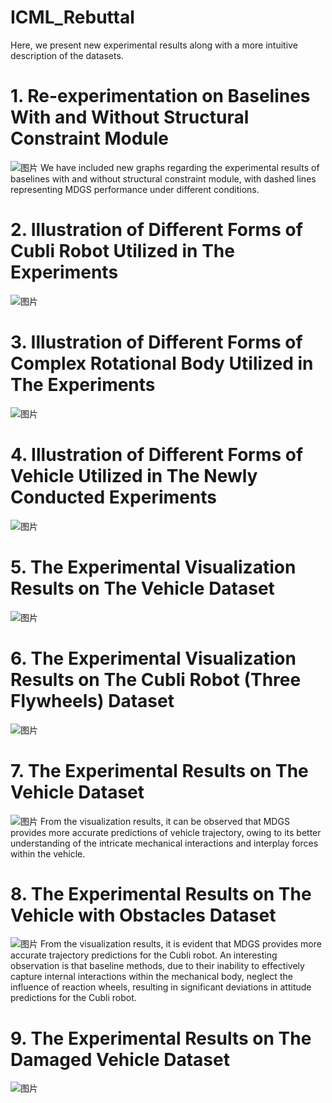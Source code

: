 # ICML_Rebuttal

Here, we present new experimental results along with a more intuitive description of the datasets.

# 1. Re-experimentation on Baselines With and Without Structural Constraint Module
![图片](https://github.com/hang53/ICML_Rebuttal/assets/83813839/60280dfb-f82c-42cf-b5ed-5677f03c5f94)
We have included new graphs regarding the experimental results of baselines with and without structural constraint module, with dashed lines representing MDGS performance under different conditions.

# 2. Illustration of Different Forms of Cubli Robot Utilized in The Experiments
![图片](https://github.com/hang53/ICML_Rebuttal/assets/83813839/5c22049e-bf6e-4a7f-bc3a-f9570ed2831a)

# 3. Illustration of Different Forms of Complex Rotational Body Utilized in The Experiments
![图片](https://github.com/hang53/ICML_Rebuttal/assets/83813839/87950bef-190f-4d41-a453-72d787abcb40)

# 4. Illustration of Different Forms of Vehicle Utilized in The Newly Conducted Experiments
![图片](https://github.com/hang53/ICML_Rebuttal/assets/83813839/e1e5ebd0-78da-4025-a4a1-f765af086155)

# 5. The Experimental Visualization Results on The Vehicle Dataset
![图片](https://github.com/hang53/ICML_Rebuttal/assets/83813839/3117f3a7-980c-4f77-ba8e-b882b074f68d)

# 6. The Experimental Visualization Results on The Cubli Robot (Three Flywheels) Dataset
![图片](https://github.com/hang53/ICML_Rebuttal/assets/83813839/b841eaa6-3276-431f-aa01-e56af8535dcb)

# 7. The Experimental Results on The Vehicle Dataset
![图片](https://github.com/hang53/ICML_Rebuttal/assets/83813839/05d75e2d-96b2-44c9-bc72-6a1e4bc15f20)
From the visualization results, it can be observed that MDGS provides more accurate predictions of vehicle trajectory, owing to its better understanding of the intricate mechanical interactions and interplay forces within the vehicle.

# 8. The Experimental Results on The Vehicle with Obstacles Dataset
![图片](https://github.com/hang53/ICML_Rebuttal/assets/83813839/56f99413-0f85-485e-9c92-bfcd94026df9)
From the visualization results, it is evident that MDGS provides more accurate trajectory predictions for the Cubli robot. An interesting observation is that baseline methods, due to their inability to effectively capture internal interactions within the mechanical body, neglect the influence of reaction wheels, resulting in significant deviations in attitude predictions for the Cubli robot.

# 9. The Experimental Results on The Damaged Vehicle Dataset
![图片](https://github.com/hang53/ICML_Rebuttal/assets/83813839/6154e8bd-3331-4d6b-b5e5-dfafd7588d8e)
